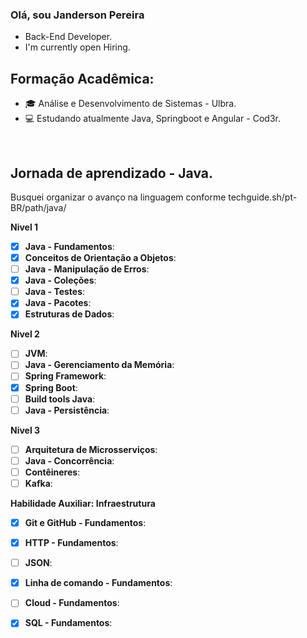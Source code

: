 ### Olá, sou Janderson Pereira

- Back-End Developer.
- I'm currently open Hiring.


## Formação Acadêmica:
- 🎓 Análise e Desenvolvimento de Sistemas - Ulbra.
- 💻 Estudando atualmente Java, Springboot e Angular - Cod3r.

&nbsp;

## Jornada de aprendizado - Java.
 Busquei organizar o avanço na linguagem conforme techguide.sh/pt-BR/path/java/

**Nivel 1**
- [x] **Java - Fundamentos**:
- [x] **Conceitos de Orientação a Objetos**:
- [ ] **Java - Manipulação de Erros**:
- [x] **Java - Coleções**:
- [ ] **Java - Testes**:
- [x] **Java - Pacotes**:
- [x] **Estruturas de Dados**:

**Nivel 2**
- [ ] **JVM**:
- [ ] **Java - Gerenciamento da Memória**:
- [ ] **Spring Framework**:
- [x] **Spring Boot**:
- [ ] **Build tools Java**:
- [ ] **Java - Persistência**:

**Nivel 3**
- [ ] **Arquitetura de Microsserviços**:
- [ ] **Java - Concorrência**:
- [ ] **Contêineres**:
- [ ] **Kafka**:

**Habilidade Auxiliar: Infraestrutura**
- [x] **Git e GitHub - Fundamentos**:
- [x] **HTTP - Fundamentos**:
- [ ] **JSON**:
- [x] **Linha de comando - Fundamentos**:
- [ ] **Cloud - Fundamentos**:
- [x] **SQL - Fundamentos**:


<!--
**JandersonJean/JandersonJean** is a ✨ _special_ ✨ repository because its `README.md` (this file) appears on your GitHub profile.

Here are some ideas to get you started:

- 🔭 I’m currently working on ...
- 🌱 I’m currently learning ...
- 👯 I’m looking to collaborate on ...
- 🤔 I’m looking for help with ...
- 💬 Ask me about ...
- 📫 How to reach me: ...
- 😄 Pronouns: ...
- ⚡ Fun fact: ...
-->
